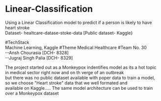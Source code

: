 # Linear-Classification

Using a Linear Classification model to predict if a person is likely to have heart stroke  
Dataset- healtcare-datase-stoke-data [Public dataset- Kaggle}

#TechStack  
Machine Learning, Kaggle
#Theme  Medical Healthcare
#Team No. 30  
--Ansh Chourasia [DCH- 8328]  
--Jugraj Singh Palia [DCH- 8329]

The project started out as a Monkeypox indentifies model as its a hot topic in medical sector right now and on th verge of an outbreak  
but there was no public dataset available with poper data to train a model, so we choose "Heart stroke" data that we well formated and  
available on Kaggle..... The same model architecture can be used to train over a Monkeypox dataset 
